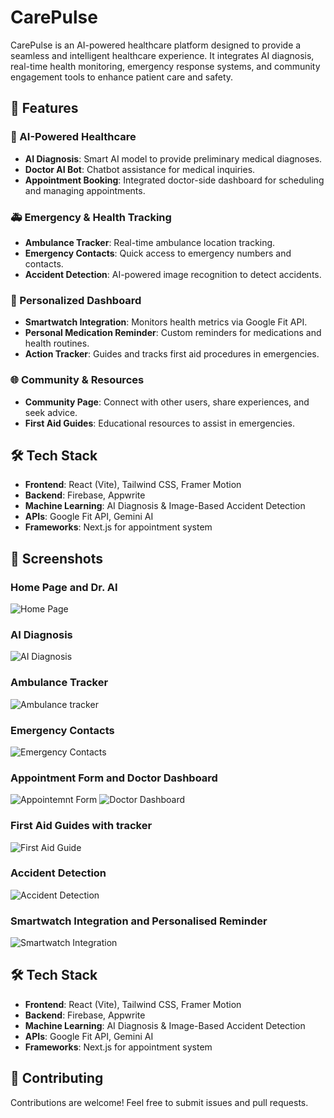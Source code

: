 # CarePulse

CarePulse is an AI-powered healthcare platform designed to provide a seamless and intelligent healthcare experience. It integrates AI diagnosis, real-time health monitoring, emergency response systems, and community engagement tools to enhance patient care and safety.

## 🚀 Features

### 🏥 AI-Powered Healthcare
- **AI Diagnosis**: Smart AI model to provide preliminary medical diagnoses.
- **Doctor AI Bot**: Chatbot assistance for medical inquiries.
- **Appointment Booking**: Integrated doctor-side dashboard for scheduling and managing appointments.

### 🚑 Emergency & Health Tracking
- **Ambulance Tracker**: Real-time ambulance location tracking.
- **Emergency Contacts**: Quick access to emergency numbers and contacts.
- **Accident Detection**: AI-powered image recognition to detect accidents.

### 🏡 Personalized Dashboard
- **Smartwatch Integration**: Monitors health metrics via Google Fit API.
- **Personal Medication Reminder**: Custom reminders for medications and health routines.
- **Action Tracker**: Guides and tracks first aid procedures in emergencies.

### 🌐 Community & Resources
- **Community Page**: Connect with other users, share experiences, and seek advice.
- **First Aid Guides**: Educational resources to assist in emergencies.

## 🛠️ Tech Stack
- **Frontend**: React (Vite), Tailwind CSS, Framer Motion
- **Backend**: Firebase, Appwrite
- **Machine Learning**: AI Diagnosis & Image-Based Accident Detection
- **APIs**: Google Fit API, Gemini AI
- **Frameworks**: Next.js for appointment system

## 📸 Screenshots

### Home Page and Dr. AI
![Home Page](screenshots/home.png)

### AI Diagnosis
![AI Diagnosis](screenshots/ai_diagnosis.png)

### Ambulance Tracker
![Ambulance tracker](screenshots/ambulance-tracker.png)

### Emergency Contacts
![Emergency Contacts](screenshots/emergency_contacts.png)

### Appointment Form and Doctor Dashboard
![Appointemnt Form](screenshots/appointment.png)
![Doctor Dashboard](screenshots/doctor_dashboard.png)


### First Aid Guides with tracker
![First Aid Guide](screenshots/guides.png)

### Accident Detection
![Accident Detection](screenshots/accident.png)

### Smartwatch Integration and Personalised Reminder
![Smartwatch Integration](screenshots/smartwatch.png)


## 🛠️ Tech Stack
- **Frontend**: React (Vite), Tailwind CSS, Framer Motion
- **Backend**: Firebase, Appwrite
- **Machine Learning**: AI Diagnosis & Image-Based Accident Detection
- **APIs**: Google Fit API, Gemini AI
- **Frameworks**: Next.js for appointment system


## 📌 Contributing
Contributions are welcome! Feel free to submit issues and pull requests.


